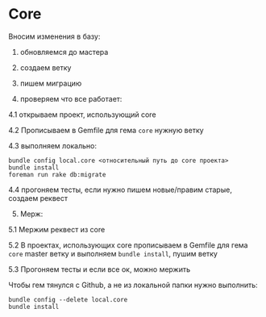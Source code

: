 Core
====

Вносим изменения в базу:

1. обновляемся до мастера

2. создаем ветку

3. пишем миграцию

4. проверяем что все работает:

  4.1 открываем проект, использующий core

  4.2 Прописываем в Gemfile для гема `core` нужную ветку

  4.3 выполняем локально: 
  ```
  bundle config local.core <относительный путь до core проекта>
  bundle install
  foreman run rake db:migrate
  ```

  4.4 прогоняем тесты, если нужно пишем новые/правим старые, создаем реквест

5. Мерж:

  5.1 Мержим реквест из core

  5.2 В проектах, использующих core прописываем в Gemfile для гема `core` master ветку и выполняем `bundle install`, пушим ветку

  5.3 Прогоняем тесты и если все ок, можно мержить


Чтобы гем тянулся с Github, а не из локальной папки нужно выполнить:
```
bundle config --delete local.core
bundle install
```
